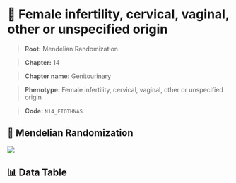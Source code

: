 # 🧪 Female infertility, cervical, vaginal, other or unspecified origin

> **Root:** Mendelian Randomization

> **Chapter:** 14  

> **Chapter name:** Genitourinary

> **Phenotype:** Female infertility, cervical, vaginal, other or unspecified origin  

> **Code:** `N14_FIOTHNAS`

## 🧬 Mendelian Randomization  

<img src="/MR/Figures/Forward/N14_FIOTHNAS.png"/>

## 📊 Data Table

<CsvTableMRF src="/MR_Data/Forward/N14_FIOTHNAS.csv"/>
